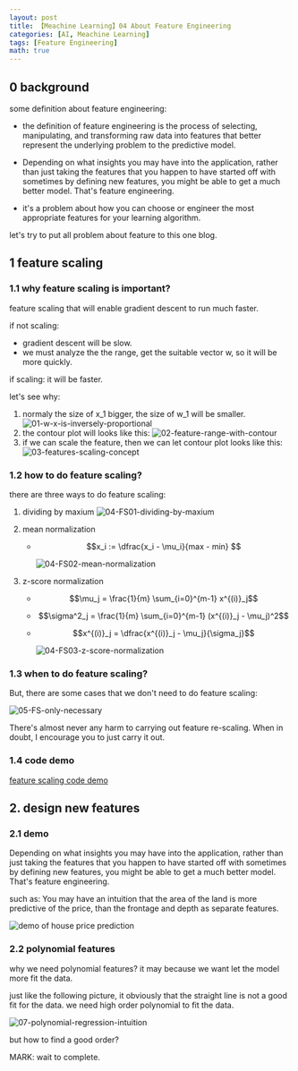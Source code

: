 ```yaml
---
layout: post
title: 【Meachine Learning】04 About Feature Engineering
categories: [AI, Meachine Learning]
tags: [Feature Engineering]
math: true
---
```


## 0 background

some definition about feature engineering:

- the definition of feature engineering is the process of selecting, manipulating, and transforming raw data into features that better represent the underlying problem to the predictive model.

- Depending on what insights you may have into the application, rather than just taking the features that you happen to have started off with sometimes by defining new features, you might be able to get a much better model. That's feature engineering.

- it's a problem about how you can choose or engineer the most appropriate features for your learning algorithm.

let's try to put all problem about feature to this one blog.

## 1 feature scaling

### 1.1 why feature scaling is important?

feature scaling that will enable gradient descent to run much faster.

if not scaling:

- gradient descent will be slow.
- we must analyze the the range, get the suitable vector w, so it will be more quickly.

if scaling: it will be faster.

let's see why:

1. normaly the size of x_1 bigger, the size of w_1 will be smaller.
   ![01-w-x-is-inversely-proportional](/assets/images/meachine-learning/feature-engineering/01-w-x-is-inversely-proportional.png)
2. the contour plot will looks like this:
   ![02-feature-range-with-contour](/assets/images/meachine-learning/feature-engineering/02-feature-range-with-contour.png)
3. if we can scale the feature, then we can let contour plot looks like this:
   ![03-features-scaling-concept](/assets/images/meachine-learning/feature-engineering/03-features-scaling-concept.png)

### 1.2 how to do feature scaling?

there are three ways to do feature scaling:

1. dividing by maxium
   ![04-FS01-dividing-by-maxium](/assets/images/meachine-learning/feature-engineering/04-FS01-dividing-by-maxium.png)
2. mean normalization

   - $$x_i := \dfrac{x_i - \mu_i}{max - min} $$

     ![04-FS02-mean-normalization](/assets/images/meachine-learning/feature-engineering/04-FS02-mean-normalization.png)

3. z-score normalization

   - $$\mu_j = \frac{1}{m} \sum_{i=0}^{m-1} x^{(i)}_j$$
   - $$\sigma^2_j = \frac{1}{m} \sum_{i=0}^{m-1} (x^{(i)}_j - \mu_j)^2$$
   - $$x^{(i)}_j = \dfrac{x^{(i)}_j - \mu_j}{\sigma_j}$$

     ![04-FS03-z-score-normalization](/assets/images/meachine-learning/feature-engineering/04-FS03-z-score-normalization.png)

### 1.3 when to do feature scaling?

But, there are some cases that we don't need to do feature scaling:

![05-FS-only-necessary](/assets/images/meachine-learning/feature-engineering/05-FS-only-necessary.png)

There's almost never any harm to carrying out feature re-scaling. When in doubt, I encourage you to just carry it out.

### 1.4 code demo

[feature scaling code demo](https://github.com/yc913344706/ai-code/blob/main/FeatureEngineer/FeatureScaling.ipynb)

## 2. design new features

### 2.1 demo

Depending on what insights you may have into the application, rather than just taking the features that you happen to have started off with sometimes by defining new features, you might be able to get a much better model. That's feature engineering.

such as: You may have an intuition that the area of the land is more predictive of the price, than the frontage and depth as separate features.

![demo of house price prediction](/assets/images/meachine-learning/feature-engineering/06-design-new-feature-demo1.png)

### 2.2 polynomial features

why we need polynomial features? it may because we want let the model more fit the data.

just like the following picture, it obviously that the straight line is not a good fit for the data. we need high order polynomial to fit the data.

![07-polynomial-regression-intuition](/assets/images/meachine-learning/feature-engineering/07-polynomial-regression-intuition.png)

but how to find a good order?

MARK: wait to complete.
